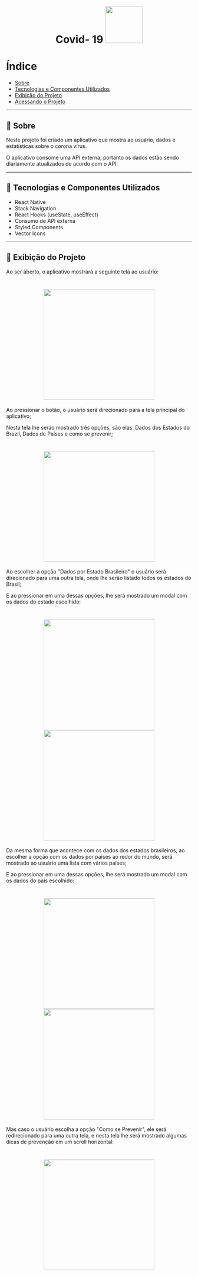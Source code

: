 <h1 align="center">
    Covid- 19
    <img src="https://ik.imagekit.io/ur6xo9m70i/virus_UBpVpRsCx.png" width="100">
</h1>

# Índice

- [Sobre](#-Sobre)
- [Tecnologias e Componentes Utilizados](#-Tecnologias-e-Componentes-Utilizados)
- [Exibição do Projeto](#-Exibição-do-Projeto)
- [Acessando o Projeto](#-Acessando-o-Projeto)

---

## 📔 Sobre

Neste projeto foi criado um aplicativo que mostra ao usuário, dados e estatísticas sobre o corona vírus.

O aplicativo consome uma API externa, portanto os dados estão sendo diariamente atualizados de acordo com o API.

---

## 🚀 Tecnologias e Componentes Utilizados

- React Native
- Stack Navigation
- React Hooks (useState, useEffect)
- Consumo de API externa
- Styled Components
- Vector Icons

---

## 📱 Exibição do Projeto

Ao ser aberto, o aplicativo mostrará a seguinte tela ao usuário:

<h1 align="center">
    <img src="https://ik.imagekit.io/ur6xo9m70i/APP_1_xBYuxyF_kc.jpeg" width="300">
</h1>

Ao pressionar o botão, o usuário será direcionado para a tela principal do aplicativo;

Nesta tela lhe seráo mostrado três opções, são elas: Dados dos Estados do Brazil, Dados de Países e como se prevenir; 

<h1 align="center">
    <img src="https://ik.imagekit.io/ur6xo9m70i/APP_2_HHcYUrQl0.jpeg" width="300">
</h1>

Ao escolher a opção "Dados por Estado Brasileiro" o usuário será direcionado para uma outra tela, onde lhe serão listado todos os estados do Brasil;

E ao pressionar em uma dessas opções, lhe será mostrado um modal com os dados do estado escolhido:

<h1 align="center">
    <img src="https://ik.imagekit.io/ur6xo9m70i/APP_3_hibKPa58jh.jpeg" width="300">
    <img src="https://ik.imagekit.io/ur6xo9m70i/APP_4__XxNzXIYhng.jpeg" width="300">
</h1>

Da mesma forma que acontece com os dados dos estados brasileiros, ao escolher a opção com os dados por países ao redor do mundo, será mostrado ao usuário uma lista com vários países;

E ao pressionar em uma dessas opções, lhe será mostrado um modal com os dados do país escolhido:

<h1 align="center">
    <img src="https://ik.imagekit.io/ur6xo9m70i/APP_6_mqT0WKwlVa.jpeg" width="300">
    <img src="https://ik.imagekit.io/ur6xo9m70i/APP_5__NIx2eWCb.jpeg" width="300">
</h1>

Mas caso o usuário escolha a opção "Como se Prevenir", ele será redirecionado para uma outra tela, e nesta tela lhe será mostrado algumas dicas de prevenção em um scroll horizontal:

<h1 align="center">
    <img src="https://ik.imagekit.io/ur6xo9m70i/APP_7_-NJA2Mv8VZ.jpeg" width="300">
</h1>



